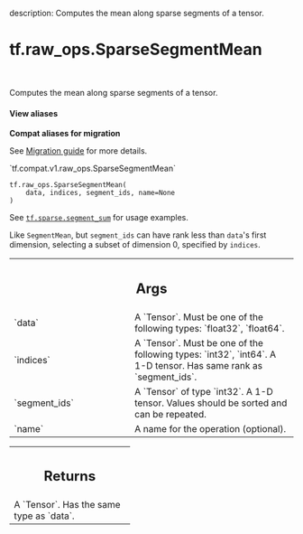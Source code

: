 description: Computes the mean along sparse segments of a tensor.

<div itemscope itemtype="http://developers.google.com/ReferenceObject">
<meta itemprop="name" content="tf.raw_ops.SparseSegmentMean" />
<meta itemprop="path" content="Stable" />
</div>

# tf.raw_ops.SparseSegmentMean

<!-- Insert buttons and diff -->

<table class="tfo-notebook-buttons tfo-api nocontent" align="left">

</table>



Computes the mean along sparse segments of a tensor.

<section class="expandable">
  <h4 class="showalways">View aliases</h4>
  <p>
<b>Compat aliases for migration</b>
<p>See
<a href="https://www.tensorflow.org/guide/migrate">Migration guide</a> for
more details.</p>
<p>`tf.compat.v1.raw_ops.SparseSegmentMean`</p>
</p>
</section>

<pre class="devsite-click-to-copy prettyprint lang-py tfo-signature-link">
<code>tf.raw_ops.SparseSegmentMean(
    data, indices, segment_ids, name=None
)
</code></pre>



<!-- Placeholder for "Used in" -->

See <a href="../../tf/sparse/segment_sum.md"><code>tf.sparse.segment_sum</code></a> for usage examples.

Like `SegmentMean`, but `segment_ids` can have rank less than `data`'s first
dimension, selecting a subset of dimension 0, specified by `indices`.

<!-- Tabular view -->
 <table class="responsive fixed orange">
<colgroup><col width="214px"><col></colgroup>
<tr><th colspan="2"><h2 class="add-link">Args</h2></th></tr>

<tr>
<td>
`data`
</td>
<td>
A `Tensor`. Must be one of the following types: `float32`, `float64`.
</td>
</tr><tr>
<td>
`indices`
</td>
<td>
A `Tensor`. Must be one of the following types: `int32`, `int64`.
A 1-D tensor. Has same rank as `segment_ids`.
</td>
</tr><tr>
<td>
`segment_ids`
</td>
<td>
A `Tensor` of type `int32`.
A 1-D tensor. Values should be sorted and can be repeated.
</td>
</tr><tr>
<td>
`name`
</td>
<td>
A name for the operation (optional).
</td>
</tr>
</table>



<!-- Tabular view -->
 <table class="responsive fixed orange">
<colgroup><col width="214px"><col></colgroup>
<tr><th colspan="2"><h2 class="add-link">Returns</h2></th></tr>
<tr class="alt">
<td colspan="2">
A `Tensor`. Has the same type as `data`.
</td>
</tr>

</table>

